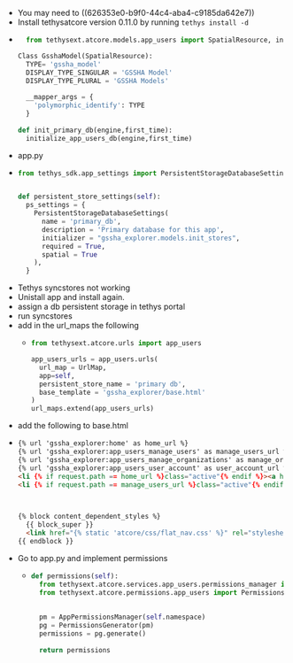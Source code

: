 - You may need to ((626353e0-b9f0-44c4-aba4-c9185da642e7))
- Install tethysatcore version 0.11.0 by running `tethys install -d`
- ```python
  	from tethysext.atcore.models.app_users import SpatialResource, initialize_app_users_db
  
  Class GsshaModel(SpatialResource):
    TYPE= 'gssha_model'
    DISPLAY_TYPE_SINGULAR = 'GSSHA Model'
    DISPLAY_TYPE_PLURAL = 'GSSHA Models'
    
    __mapper_args = {
      'polymorphic_identify': TYPE
    }
    
  def init_primary_db(engine,first_time):
    initialize_app_users_db(engine,first_time)
  ```
- app.py
- ```python
  from tethys_sdk.app_settings import PersistentStorageDatabaseSettings
  
  
  def persistent_store_settings(self):
    ps_settings = {
      PersistentStorageDatabaseSettings(
        name = 'primary_db',
        description = 'Primary database for this app',
        initializer = "gssha_explorer.models.init_stores",
        required = True,
        spatial = True
      ),
    }
  ```
- Tethys syncstores not working
- Unistall app and install again.
- assign a db persistent storage in tethys portal
- run syncstores
- add in the url_maps the following
	- ```python
	  from tethysext.atcore.urls import app_users
	  
	  app_users_urls = app_users.urls(
	    url_map = UrlMap,
	    app=self,
	    persistent_store_name = 'primary db',
	    base_template = 'gssha_explorer/base.html'
	  )
	  url_maps.extend(app_users_urls)
	  ```
- add the following to base.html
- ```html
  {% url 'gssha_explorer:home' as home_url %}
  {% url 'gssha_explorer:app_users_manage_users' as manage_users_url %}
  {% url 'gssha_explorer:app_users_manage_organizations' as manage_organizations_url %}
  {% url 'gssha_explorer:app_users_user_account' as user_account_url %}
  <li {% if request.path == home_url %}class="active"{% endif %}><a href= {{ home_url }}>Home</a></li>
  <li {% if request.path == manage_users_url %}class="active"{% endif %}><a href= {{ manage_users_url }}>Users</a></li>
   
  
  
  {% block content_dependent_styles %}
  	{{ block_super }}
  	<link href="{% static 'atcore/css/flat_nav.css' %}" rel="stylesheet"/>
  {{ endblock }}
  ```
- Go to app.py and implement permissions
	- ```python
	  def permissions(self):
	    from tethysext.atcore.services.app_users.permissions_manager import AppPermisionManager
	    from tethysext.atcore.permissions.app_users import PermissionsGenerator
	    
	    
	    pm = AppPermissionsManager(self.namespace)
	    pg = PermissionsGenerator(pm)
	    permissions = pg.generate()
	    
	    return permissions
	  ```